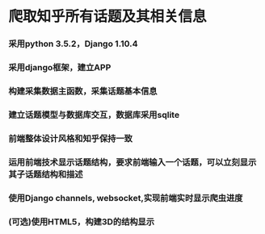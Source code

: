 # 爬取知乎所有话题及其相关信息
### 采用python 3.5.2，Django 1.10.4
### 采用django框架，建立APP
### 构建采集数据主函数，采集话题基本信息
### 建立话题模型与数据库交互，数据库采用sqlite
### 前端整体设计风格和知乎保持一致
### 运用前端技术显示话题结构，要求前端输入一个话题，可以立刻显示其子话题结构和描述
### 使用Django channels, websocket,实现前端实时显示爬虫进度
### (可选)使用HTML5，构建3D的结构显示

